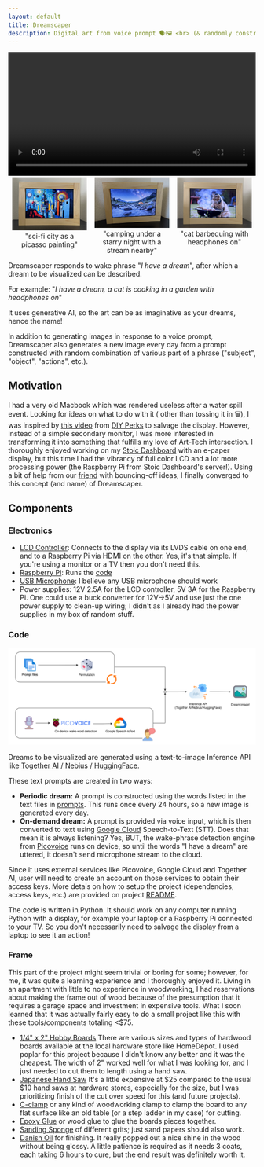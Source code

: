 ```yaml
---
layout: default
title: Dreamscaper
description: Digital art from voice prompt 🗣🖼️️ <br> (& randomly constructed sentence)
---
```


<video width="100%" controls>
  <source src="tiger_penguin.mp4" type="video/mp4">
  Your browser does not support the video tag.
</video>

<div style="display: flex; justify-content: space-around;">
  <figure style="text-align: center; margin: 0; width: 30%;">
    <img src="scifi_city_as_a_picasso_painting.jpeg" alt="scifi_city_as_a_picasso_painting" style="width: 100%;"/>
    <figcaption>"sci-fi city as a picasso painting"</figcaption>
  </figure>
  
  <figure style="text-align: center; margin: 0; width: 30%;">
    <img src="camping_under_starry_night_with_a_stream_nearby.jpeg" alt="camping_under_starry_night_with_a_stream_nearby" style="width: 100%;"/>
    <figcaption>"camping under a starry night with a stream nearby"</figcaption>
  </figure>

  <figure style="text-align: center; margin: 0; width: 30%;">
    <img src="cat_barbequing_with_headphones_on.jpg" alt="cat_barbequing_with_headphones_on" style="width: 100%;"/>
    <figcaption>"cat barbequing with headphones on"</figcaption>
  </figure>
</div>

Dreamscaper responds to wake phrase "_I have a dream_", after which a dream to be visualized can be described.

For example: "_I have a dream, a cat is cooking in a garden with headphones on_"

It uses generative AI, so the art can be as imaginative as your dreams, hence the name!

In addition to generating images in response to a voice prompt, Dreamscaper also generates a new image every day from a prompt constructed with random combination of various part of a phrase ("subject", "object", "actions", etc.). 

## Motivation

I had a very old Macbook which was rendered useless after a water spill event. Looking for ideas on what to do with it (
other than tossing it in 🗑️), I was inspired by [this video](https://www.youtube.com/watch?v=CfirQC99xPc)
from [DIY Perks](https://www.youtube.com/@DIYPerks) to salvage the display. However, instead of a simple secondary
monitor, I was more interested in transforming it into something that fulfills my love of Art-Tech intersection. I
thoroughly enjoyed working on my [Stoic Dashboard](https://github.com/ankurag12/epd-dashboard/tree/main) with an e-paper
display, but this time I had the vibrancy of full color LCD and a lot more processing power (the Raspberry Pi from
Stoic Dashboard's
server!). Using a bit of help from our [friend](https://chatgpt.com) with bouncing-off ideas, I finally converged to
this concept (and name) of Dreamscaper.

## Components

### Electronics

- [LCD Controller](https://www.ebay.com/itm/155734974671): Connects to the display via its LVDS cable on one end, and to
  a Raspberry Pi via HDMI on the other. Yes, it's that simple. If you're using a monitor or a TV then you don't need this.
- [Raspberry Pi](https://www.raspberrypi.com/products/raspberry-pi-4-model-b/): Runs
  the [code](https://github.com/ankurag12/dreamscaper)
- [USB Microphone](https://www.amazon.com/dp/B0CNVZ27YH): I believe any USB microphone should work
- Power supplies: 12V 2.5A for the LCD controller, 5V 3A for the Raspberry Pi. One could use a buck converter for 12V->5V and use just the one power supply to clean-up wiring; I didn't as I already had the power supplies in my box of random stuff.

### Code 
<img src="dreamscaper.svg" width="900px" />

Dreams to be visualized are generated using a text-to-image Inference API like [Together AI](https://docs.together.ai/docs/introduction) / [Nebius](https://studio.nebius.com/playground) / [HuggingFace](https://huggingface.co/join). 

These text prompts are created in two ways:
- **Periodic dream:** A prompt is constructed using the words listed in the text files in [prompts](https://github.com/ankurag12/dreamscaper/tree/main/prompts). This runs once every 24 hours, so a new image is generated every day.
- **On-demand dream:** A prompt is provided via voice input, which is then converted to text using [Google Cloud](https://cloud.google.com) Speech-to-Text (STT). Does that mean it is always listening? Yes, BUT, the wake-phrase detection engine from [Picovoice](https://picovoice.ai/platform/porcupine/) runs on device, so until the words "I have a dream" are uttered, it doesn't send microphone stream to the cloud.

Since it uses external services like Picovoice, Google Cloud and Together AI, user will need to create an account on those services to obtain their access keys. More detais on how to setup the project (dependencies, access keys, etc.) are provided on project [README](https://github.com/ankurag12/dreamscaper).

The code is written in Python. It should work on any computer running Python with a display, for example your laptop or a Raspberry Pi connected to your TV. So you don't necessarily need to salvage the display from a laptop to see it an action!

### Frame

This part of the project might seem trivial or boring for some; however, for me, it was quite a learning experience and I thoroughly enjoyed it. Living in an apartment with little to no experience in woodworking, I had reservations about making the frame out of wood because of the presumption that it requires a garage space and investment in expensive tools. What I soon learned that it was actually fairly easy to do a small project like this with these tools/components totaling <$75.
- [1/4" x 2" Hobby Boards](https://www.homedepot.com/p/Weaber-1-4-in-x-2-in-x-4-ft-S4S-Poplar-Board-27402/207058967) There are various sizes and types of hardwood boards available at the local hardware store like HomeDepot. I used poplar for this project because I didn't know any better and it was the cheapest. The width of 2" worked well for what I was looking for, and I just needed to cut them to length using a hand saw.
- [Japanese Hand Saw](https://www.amazon.com/dp/B0BWDXZVPY) It's a little expensive at $25 compared to the usual $10 hand saws at hardware stores, especially for the size, but I was prioritizing finish of the cut over speed for this (and future projects).
- [C-clamp](https://www.homedepot.com/p/Husky-3-in-Drop-Forged-C-Clamp-97891/205132116) or any kind of woodworking clamp to clamp the board to any flat surface like an old table (or a step ladder in my case) for cutting.
- [Epoxy Glue](https://www.amazon.com/dp/B001Z3C3AG) or wood glue to glue the boards pieces together.
- [Sanding Sponge](https://www.amazon.com/dp/B08279QR75) of different grits; just sand papers should also work.
- [Danish Oil](https://www.amazon.com/dp/B00CECVM8Q) for finishing. It really popped out a nice shine in the wood without being glossy. A little patience is required as it needs 3 coats, each taking 6 hours to cure, but the end result was definitely worth it.
